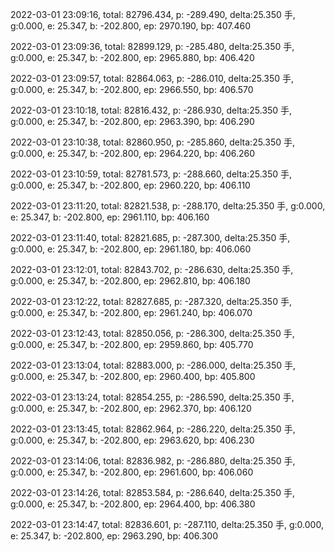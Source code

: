 2022-03-01 23:09:16, total: 82796.434, p: -289.490, delta:25.350 手, g:0.000, e: 25.347, b: -202.800, ep: 2970.190, bp: 407.460

2022-03-01 23:09:36, total: 82899.129, p: -285.480, delta:25.350 手, g:0.000, e: 25.347, b: -202.800, ep: 2965.880, bp: 406.420

2022-03-01 23:09:57, total: 82864.063, p: -286.010, delta:25.350 手, g:0.000, e: 25.347, b: -202.800, ep: 2966.550, bp: 406.570

2022-03-01 23:10:18, total: 82816.432, p: -286.930, delta:25.350 手, g:0.000, e: 25.347, b: -202.800, ep: 2963.390, bp: 406.290

2022-03-01 23:10:38, total: 82860.950, p: -285.860, delta:25.350 手, g:0.000, e: 25.347, b: -202.800, ep: 2964.220, bp: 406.260

2022-03-01 23:10:59, total: 82781.573, p: -288.660, delta:25.350 手, g:0.000, e: 25.347, b: -202.800, ep: 2960.220, bp: 406.110

2022-03-01 23:11:20, total: 82821.538, p: -288.170, delta:25.350 手, g:0.000, e: 25.347, b: -202.800, ep: 2961.110, bp: 406.160

2022-03-01 23:11:40, total: 82821.685, p: -287.300, delta:25.350 手, g:0.000, e: 25.347, b: -202.800, ep: 2961.180, bp: 406.060

2022-03-01 23:12:01, total: 82843.702, p: -286.630, delta:25.350 手, g:0.000, e: 25.347, b: -202.800, ep: 2962.810, bp: 406.180

2022-03-01 23:12:22, total: 82827.685, p: -287.320, delta:25.350 手, g:0.000, e: 25.347, b: -202.800, ep: 2961.240, bp: 406.070

2022-03-01 23:12:43, total: 82850.056, p: -286.300, delta:25.350 手, g:0.000, e: 25.347, b: -202.800, ep: 2959.860, bp: 405.770

2022-03-01 23:13:04, total: 82883.000, p: -286.000, delta:25.350 手, g:0.000, e: 25.347, b: -202.800, ep: 2960.400, bp: 405.800

2022-03-01 23:13:24, total: 82854.255, p: -286.590, delta:25.350 手, g:0.000, e: 25.347, b: -202.800, ep: 2962.370, bp: 406.120

2022-03-01 23:13:45, total: 82862.964, p: -286.220, delta:25.350 手, g:0.000, e: 25.347, b: -202.800, ep: 2963.620, bp: 406.230

2022-03-01 23:14:06, total: 82836.982, p: -286.880, delta:25.350 手, g:0.000, e: 25.347, b: -202.800, ep: 2961.600, bp: 406.060

2022-03-01 23:14:26, total: 82853.584, p: -286.640, delta:25.350 手, g:0.000, e: 25.347, b: -202.800, ep: 2964.400, bp: 406.380

2022-03-01 23:14:47, total: 82836.601, p: -287.110, delta:25.350 手, g:0.000, e: 25.347, b: -202.800, ep: 2963.290, bp: 406.300